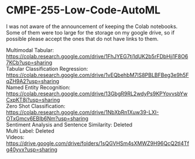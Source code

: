 # CMPE-255-Low-Code-AutoML

I was not aware of the announcement of keeping the Colab notebooks. Some of them were too large for the storage on my google drive, so if possible please accept the ones that do not have links to them. 

Multimodal Tabular: https://colab.research.google.com/drive/1FhJYEG7tj1dUK2b5rFDbHjj1F8O67KCb?usp=sharing<br>
Tabular Classification Regression: https://colab.research.google.com/drive/1vEQbehbM7lS8PBLBFBeg3e9h5FqZH9A2?usp=sharing<br>
Named Entity Recognition: https://colab.research.google.com/drive/13GbgR9RL2wdyPs9KPYovvsbYwCxpKT8j?usp=sharing<br>
Zero Shot Classification: https://colab.research.google.com/drive/1NbXbRn1Xuw39-LXI-OTxGmcv6EBIb6Nm?usp=sharing<br>
Sentiment Analysis and Sentence Similarity: Deleted<br>
Multi Label: Deleted<br>
Videos: https://drive.google.com/drive/folders/1sQGVHSm4sXMWZ9H96QcQ2tI4Tfg40yvx?usp=sharing
